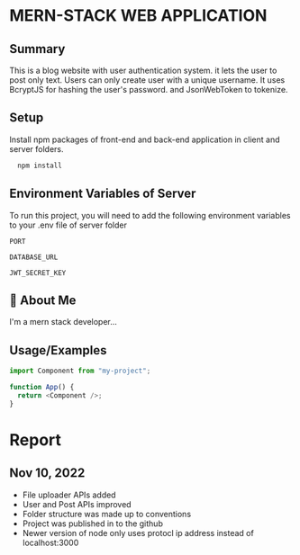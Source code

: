 # MERN-STACK WEB APPLICATION

## Summary

This is a blog website with user authentication system. it lets the user to post only text. Users can only create user with a unique username. It uses BcryptJS for hashing the user's password. and JsonWebToken to tokenize.

## Setup

Install npm packages of front-end and back-end application in client and server folders.

```bash
  npm install
```

## Environment Variables of Server

To run this project, you will need to add the following environment variables to your .env file of server folder

`PORT`

`DATABASE_URL`

`JWT_SECRET_KEY`

## 🚀 About Me

I'm a mern stack developer...

## Usage/Examples

```javascript
import Component from "my-project";

function App() {
  return <Component />;
}
```

# Report

## Nov 10, 2022

- File uploader APIs added
- User and Post APIs improved
- Folder structure was made up to conventions
- Project was published in to the github
- Newer version of node only uses protocl ip address instead of localhost:3000

